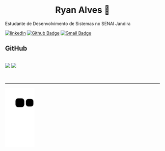 <h1 align="center"> Ryan Alves 🦋</h1>

Estudante de Desenvolvimento de Sistemas no SENAI Jandira

[![linkedIn](https://img.shields.io/badge/-LinkedIn-blue?style=flat-square&logo)](https://www.linkedin.com/in/ryan-alvesz/)
[![Github Badge](https://img.shields.io/badge/-Github-000?style=flat-square&logo=Github&logoColor=white)](www.github.com/RyanAlvesz.com)
[![Gmail Badge](https://img.shields.io/badge/-Gmail-c14438?style=flat-square&logo=Gmail&logoColor=white)](mailto:ra546038@gmail.com)

## GitHub
<div style="display: inline_block"><br/>
  <img height="160em" src="https://github-readme-stats.vercel.app/api?username=RyanAlvesz&show_icons=true&theme=dracula&include_all_commits=true&count_private=true"/>
  <img height="160em" src="https://github-readme-stats.vercel.app/api/top-langs/?username=RyanAlvesz&layout=compact&langs_count=7&theme=dracula"/>
</div><br/><br/>  
  
  -----

![snake gif](https://github.com/RyanAlvesz/RyanAlvesz/blob/output/github-contribution-grid-snake.svg)

